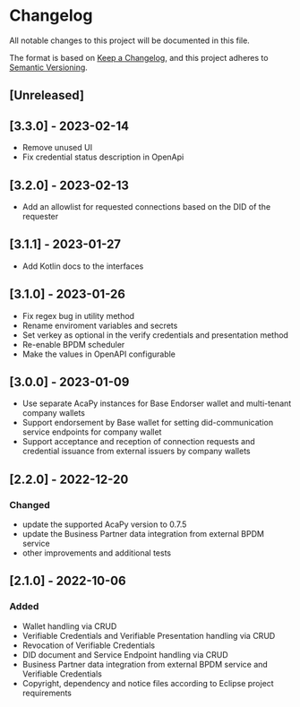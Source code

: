 # Changelog
All notable changes to this project will be documented in this file.

The format is based on [Keep a Changelog](https://keepachangelog.com/en/1.0.0/),
and this project adheres to [Semantic Versioning](https://semver.org/spec/v2.0.0.html).

## [Unreleased]

## [3.3.0] - 2023-02-14
- Remove unused UI
- Fix credential status description in OpenApi

## [3.2.0] - 2023-02-13
- Add an allowlist for requested connections based on the DID of the requester

## [3.1.1] - 2023-01-27
- Add Kotlin docs to the interfaces

## [3.1.0] - 2023-01-26
- Fix regex bug in utility method
- Rename enviroment variables and secrets
- Set verkey as optional in the verify credentials and presentation method
- Re-enable BPDM scheduler
- Make the values in OpenAPI configurable

## [3.0.0] - 2023-01-09
- Use separate AcaPy instances for Base Endorser wallet and multi-tenant company wallets
- Support endorsement by Base wallet for setting did-communication service endpoints for company wallet
- Support acceptance and reception of connection requests and credential issuance from external issuers by company wallets

## [2.2.0] - 2022-12-20

### Changed
- update the supported AcaPy version to 0.7.5
- update the Business Partner data integration from external BPDM service
- other improvements and additional tests

## [2.1.0] - 2022-10-06

### Added
- Wallet handling via CRUD
- Verifiable Credentials and Verifiable Presentation handling via CRUD
- Revocation of Verifiable Credentials
- DID document and Service Endpoint handling via CRUD
- Business Partner data integration from external BPDM service and Verifiable Credentials
- Copyright, dependency and notice files according to Eclipse project requirements
